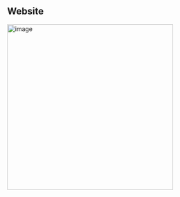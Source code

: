 ## Website

<img width="383" alt="image" src="https://user-images.githubusercontent.com/75505093/167390727-2763d7af-ca29-430e-8eb8-0b0a1e61024b.png">
